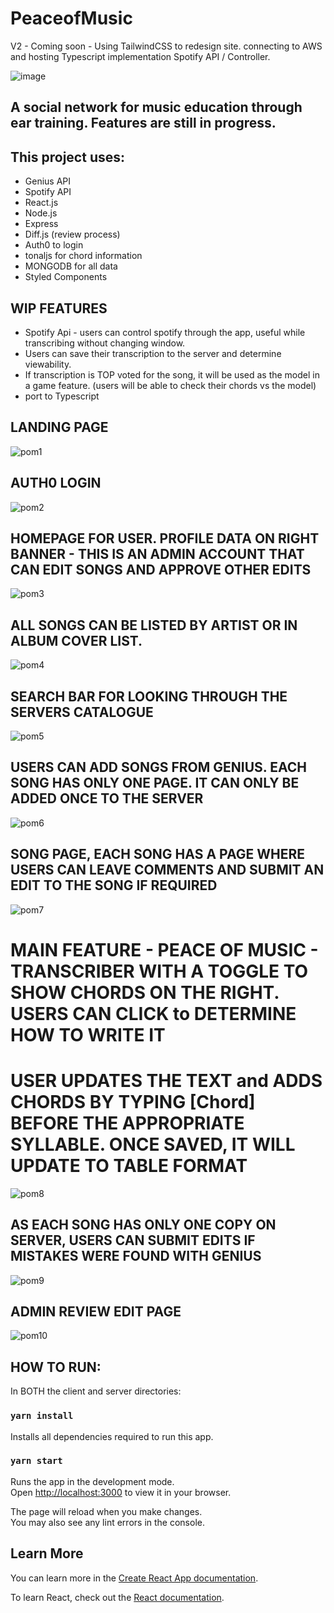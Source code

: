 # PeaceofMusic

V2 - Coming soon - 
Using TailwindCSS to redesign site. 
connecting to AWS and hosting
Typescript implementation
Spotify API / Controller.

![image](https://user-images.githubusercontent.com/89666837/221988231-001bee52-30e4-4b9b-8584-cdf0935efefc.png)

## A social network for music education through ear training. Features are still in progress.
## This project uses:
 - Genius API
 - Spotify API
 - React.js
 - Node.js
 - Express
 - Diff.js (review process)
 - Auth0 to login
 - tonaljs for chord information
 - MONGODB for all data
 - Styled Components
## WIP FEATURES 
- Spotify Api - users can control spotify through the app, useful while transcribing without changing window.
- Users can save their transcription to the server and determine viewability.
- If transcription is TOP voted for the song, it will be used as the model in a game feature. (users will be able to check their chords vs the model)
- port to Typescript

 ## LANDING PAGE
![pom1](https://user-images.githubusercontent.com/89666837/220718937-aed6d308-5909-4c00-8334-4335ef14dbbc.png)

## AUTH0 LOGIN
![pom2](https://user-images.githubusercontent.com/89666837/220718964-4248ba37-5236-4e9d-9ac5-7e630ac744f3.png)

## HOMEPAGE FOR USER. PROFILE DATA ON RIGHT BANNER - THIS IS AN ADMIN ACCOUNT THAT CAN EDIT SONGS AND APPROVE OTHER EDITS
![pom3](https://user-images.githubusercontent.com/89666837/220718970-2b177c27-5ae9-437b-b797-dcc0bbc1030d.png)
## ALL SONGS CAN BE LISTED BY ARTIST OR IN ALBUM COVER LIST.
![pom4](https://user-images.githubusercontent.com/89666837/220718989-52c2b390-5619-4ddd-8923-618d5d743277.png)
## SEARCH BAR FOR LOOKING THROUGH THE SERVERS CATALOGUE
![pom5](https://user-images.githubusercontent.com/89666837/220719000-b643ecab-93af-44c8-a361-7b6090b46835.png)
## USERS CAN ADD SONGS FROM GENIUS. EACH SONG HAS ONLY ONE PAGE. IT CAN ONLY BE ADDED ONCE TO THE SERVER
![pom6](https://user-images.githubusercontent.com/89666837/220719047-5ae8bc5a-6bd6-4304-a2b2-b28dc7faeec8.png)
## SONG PAGE, EACH SONG HAS A PAGE WHERE USERS CAN LEAVE COMMENTS AND SUBMIT AN EDIT TO THE SONG IF REQUIRED
![pom7](https://user-images.githubusercontent.com/89666837/220719058-b622cd75-12b3-4580-95a1-c9757e6aafdd.png)
# MAIN FEATURE - PEACE OF MUSIC - TRANSCRIBER WITH A TOGGLE TO SHOW CHORDS ON THE RIGHT. USERS CAN CLICK to DETERMINE HOW TO WRITE IT
# USER UPDATES THE TEXT and ADDS CHORDS BY TYPING [Chord] BEFORE THE APPROPRIATE SYLLABLE. ONCE SAVED, IT WILL UPDATE TO TABLE FORMAT
![pom8](https://user-images.githubusercontent.com/89666837/220719073-930f13be-4cdc-4b03-bd79-b75a8936dc46.png)
## AS EACH SONG HAS ONLY ONE COPY ON SERVER, USERS CAN SUBMIT EDITS IF MISTAKES WERE FOUND WITH GENIUS
![pom9](https://user-images.githubusercontent.com/89666837/220719080-76a15903-2140-4d5a-a8cc-19f0ccd6b30e.png)
## ADMIN REVIEW EDIT PAGE
![pom10](https://user-images.githubusercontent.com/89666837/220719086-c5840973-4bb8-4d5d-8887-d34cfe1f8b2d.png)

## HOW TO RUN: 
In BOTH the client and server directories: 

### `yarn install`

Installs all dependencies required to run this app.

### `yarn start`

Runs the app in the development mode.\
Open [http://localhost:3000](http://localhost:3000) to view it in your browser.

The page will reload when you make changes.\
You may also see any lint errors in the console.



## Learn More

You can learn more in the [Create React App documentation](https://facebook.github.io/create-react-app/docs/getting-started).

To learn React, check out the [React documentation](https://reactjs.org/).


